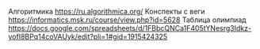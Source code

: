 Алгоритмика https://ru.algorithmica.org/
Конспекты с веги https://informatics.msk.ru/course/view.php?id=5628
Таблица олимпиад https://docs.google.com/spreadsheets/d/1FBbcQNCa1F405tYNesrg3Idkz-yofI8BPq14coVAUyk/edit?pli=1#gid=1915424325